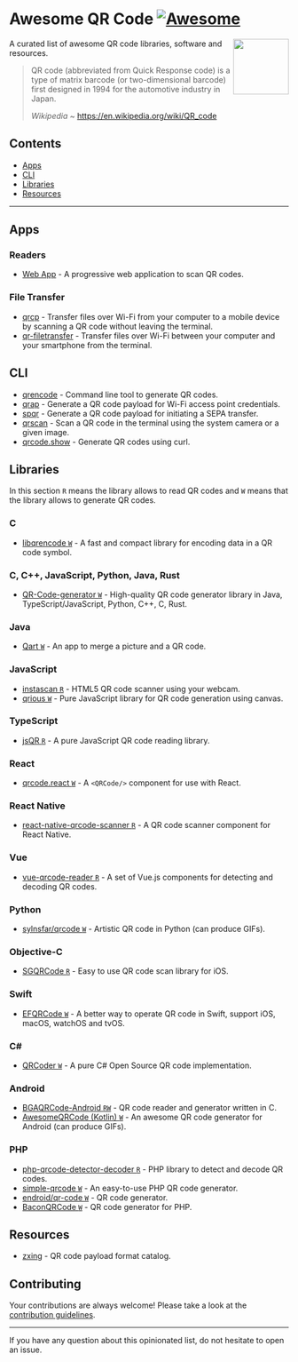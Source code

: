 # Awesome QR Code [![Awesome](https://awesome.re/badge.svg)](https://github.com/sindresorhus/awesome)

[<img src="repo-link.svg" align="right" width="100">](https://github.com/make-github-pseudonymous-again/awesome-qr-code#readme)

A curated list of awesome QR code libraries, software and resources.

> QR code (abbreviated from Quick Response code) is a type of matrix barcode (or two-dimensional barcode) first designed in 1994 for the automotive industry in Japan.
>
> *Wikipedia* ~ https://en.wikipedia.org/wiki/QR_code


## Contents

- [Apps](#apps)
- [CLI](#cli)
- [Libraries](#libraries)
- [Resources](#resources)

---

## Apps

### Readers

- [Web App](https://github.com/code-kotis/qr-code-scanner) - A progressive web application to scan QR codes.

### File Transfer

- [qrcp](https://github.com/claudiodangelis/qrcp) - Transfer files over Wi-Fi from your computer to a mobile device by scanning a QR code without leaving the terminal.
- [qr-filetransfer](https://github.com/sdushantha/qr-filetransfer) - Transfer files over Wi-Fi between your computer and your smartphone from the terminal.

## CLI

- [qrencode](https://fukuchi.org/works/qrencode) - Command line tool to generate QR codes.
- [qrap](https://github.com/make-github-pseudonymous-again/qrap) - Generate a QR code payload for Wi-Fi access point credentials.
- [spqr](https://github.com/make-github-pseudonymous-again/spqr) - Generate a QR code payload for initiating a SEPA transfer.
- [qrscan](https://github.com/sayanarijit/qrscan) - Scan a QR code in the terminal using the system camera or a given image.
- [qrcode.show](https://qrcode.show) - Generate QR codes using curl.

## Libraries

In this section `R` means the library allows to read QR codes and `W` means
that the library allows to generate QR codes.

### C

- [libqrencode `W`](https://github.com/fukuchi/libqrencode) - A fast and compact library for encoding data in a QR code symbol.

### C, C++, JavaScript, Python, Java, Rust

- [QR-Code-generator `W`](https://github.com/nayuki/QR-Code-generator) - High-quality QR code generator library in Java, TypeScript/JavaScript, Python, C++, C, Rust.

### Java

- [Qart `W`](https://github.com/scola/Qart) - An app to merge a picture and a QR code.

### JavaScript

- [instascan `R`](https://github.com/schmich/instascan) - HTML5 QR code scanner using your webcam.
- [qrious `W`](https://github.com/neocotic/qrious) - Pure JavaScript library for QR code generation using canvas.

### TypeScript

- [jsQR `R`](https://github.com/cozmo/jsQR) - A pure JavaScript QR code reading library.

### React

- [qrcode.react `W`](https://github.com/zpao/qrcode.react) - A `<QRCode/>` component for use with React.

### React Native

- [react-native-qrcode-scanner `R`](https://github.com/moaazsidat/react-native-qrcode-scanner) - A QR code scanner component for React Native.

### Vue

- [vue-qrcode-reader `R`](https://github.com/gruhn/vue-qrcode-reader) - A set of Vue.js components for detecting and decoding QR codes.

### Python

- [sylnsfar/qrcode `W`](https://github.com/sylnsfar/qrcode) - Artistic QR code in Python (can produce GIFs).

### Objective-C

- [SGQRCode `R`](https://github.com/kingsic/SGQRCode) - Easy to use QR code scan library for iOS.

### Swift

- [EFQRCode `W`](https://github.com/EFPrefix/EFQRCode) - A better way to operate QR code in Swift, support iOS, macOS, watchOS and tvOS.

### C\#

- [QRCoder `W`](https://github.com/codebude/QRCoder) - A pure C# Open Source QR code implementation.

### Android

- [BGAQRCode-Android `RW`](https://github.com/bingoogolapple/BGAQRCode-Android) - QR code reader and generator written in C.
- [AwesomeQRCode (Kotlin) `W`](https://github.com/SumiMakito/AwesomeQRCode) - An awesome QR code generator for Android (can produce GIFs).

### PHP

- [php-qrcode-detector-decoder `R`](https://github.com/khanamiryan/php-qrcode-detector-decoder) - PHP library to detect and decode QR codes.
- [simple-qrcode `W`](https://github.com/SimpleSoftwareIO/simple-qrcode) - An easy-to-use PHP QR code generator.
- [endroid/qr-code `W`](https://github.com/endroid/qr-code) - QR code generator.
- [BaconQRCode `W`](https://github.com/Bacon/BaconQRCode) - QR code generator for PHP.


## Resources

- [zxing](https://github.com/zxing/zxing/wiki/Barcode-Contents) - QR code payload format catalog.


## Contributing

Your contributions are always welcome! Please take a look at the [contribution guidelines](https://github.com/make-github-pseudonymous-again/awesome-qr-code/blob/main/CONTRIBUTING.md).

---

If you have any question about this opinionated list, do not hesitate to open an issue.
